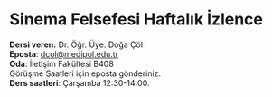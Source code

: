 
# **Sinema Felsefesi Haftalık İzlence**

**Dersi veren:** Dr. Öğr. Üye. Doğa Çöl<br>
**Eposta**: dcol@medipol.edu.tr<br>
**Oda**: İletişim Fakültesi B408<br>
Görüşme Saatleri için eposta gönderiniz.<br>
**Ders saatleri**: Çarşamba 12:30-14:00.<br>

